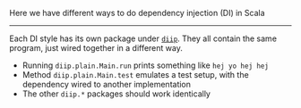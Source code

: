 Here we have different ways to do dependency injection (DI) in Scala

---

Each DI style has its own package under [`diip`](https://github.com/olliahonen/diip/tree/master/src/main/scala/diip). They all contain the same program, just wired together in a different way.

* Running `diip.plain.Main.run` prints something like `hej yo hej hej`
* Method `diip.plain.Main.test` emulates a test setup, with the dependency wired to another implementation
* The other `diip.*` packages should work identically
